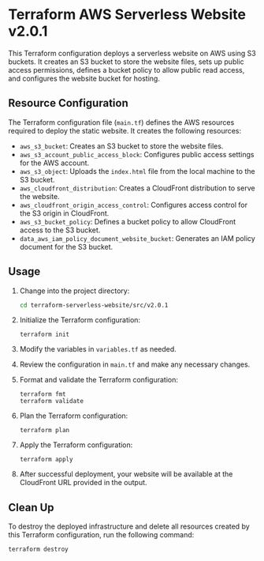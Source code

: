 # Terraform AWS Serverless Website v2.0.1

This Terraform configuration deploys a serverless website on AWS using S3 buckets. It creates an S3 bucket to store the website files, sets up public access permissions, defines a bucket policy to allow public read access, and configures the website bucket for hosting.

## Resource Configuration

The Terraform configuration file (`main.tf`) defines the AWS resources required to deploy the static website. It creates the following resources:

- `aws_s3_bucket`: Creates an S3 bucket to store the website files.
- `aws_s3_account_public_access_block`: Configures public access settings for the AWS account.
- `aws_s3_object`: Uploads the `index.html` file from the local machine to the S3 bucket.
- `aws_cloudfront_distribution`: Creates a CloudFront distribution to serve the website.
- `aws_cloudfront_origin_access_control`: Configures access control for the S3 origin in CloudFront.
- `aws_s3_bucket_policy`: Defines a bucket policy to allow CloudFront access to the S3 bucket.
- `data_aws_iam_policy_document_website_bucket`: Generates an IAM policy document for the S3 bucket.

## Usage

1. Change into the project directory:
    ```bash 
    cd terraform-serverless-website/src/v2.0.1
    ```

2. Initialize the Terraform configuration:
    ```
    terraform init
    ```

3. Modify the variables in `variables.tf` as needed.

4. Review the configuration in `main.tf` and make any necessary changes.

5. Format and validate the Terraform configuration:
    ```
    terraform fmt
    terraform validate
    ```

6. Plan the Terraform configuration:
    ```
    terraform plan
    ```

7. Apply the Terraform configuration:
     ```
    terraform apply
    ```

8. After successful deployment, your website will be available at the CloudFront URL provided in the output.


## Clean Up

To destroy the deployed infrastructure and delete all resources created by this Terraform configuration, run the following command:
```bash
terraform destroy
```
